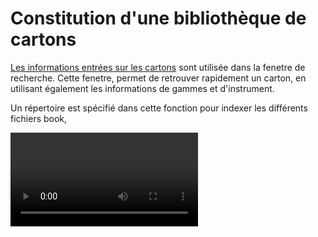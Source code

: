 # Constitution d'une bibliothèque de cartons

[Les informations entrées sur les cartons](book_metadata.md) sont utilisée dans la fenetre de recherche. Cette fenetre, permet de retrouver rapidement un carton, en utilisant également les informations de gammes et d'instrument.

Un répertoire est spécifié dans cette fonction pour indexer les différents fichiers book, 

<video src="../fonction_recherche.mp4"/>

plusieurs modes de recherche sont possibles :

- par instrument / gamme
- par auteur/arrangeur